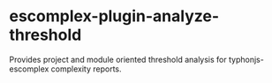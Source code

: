 # escomplex-plugin-analyze-threshold
Provides project and module oriented threshold analysis for typhonjs-escomplex complexity reports.
